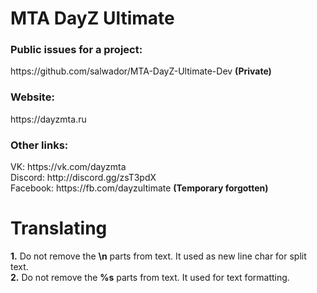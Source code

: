 <h1>MTA DayZ Ultimate</h1>

<h3>Public issues for a project:</h3>
https://github.com/salwador/MTA-DayZ-Ultimate-Dev <b>(Private)</b>

<h3>Website:</h3>
https://dayzmta.ru

<h3>Other links:</h3>
VK: https://vk.com/dayzmta
<br>
Discord: http://discord.gg/zsT3pdX
<br>
Facebook: https://fb.com/dayzultimate <b>(Temporary forgotten)</b>

<h1>Translating</h1>
<b>1.</b> Do not remove the <b>\n</b> parts from text. It used as new line char for split text.
<br>
<b>2.</b> Do not remove the <b>%s</b> parts from text. It used for text formatting.
